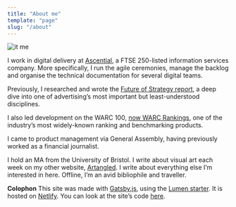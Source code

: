```yaml
---
title: "About me"
template: "page"
slug: "/about"
---
```


![it me](/media/headshot.jpg)

I work in digital delivery at [Ascential](https://www.ascential.com/), a FTSE 250-listed information services company. More specifically, I run the agile ceremonies, manage the backlog and organise the technical documentation for several digital teams.

Previously, I researched and wrote the [Future of Strategy report](/media/future-of-strategy.pdf), a deep dive into one of advertising’s most important but least-understood disciplines.

I also led development on the WARC 100, [now WARC Rankings](https://www.warc.com/rankings), one of the industry’s most widely-known ranking and benchmarking products.

I came to product management via General Assembly, having previously worked as a financial journalist.

I hold an MA from the University of Bristol. I write about visual art each week on my other website, [Artangled](). I write about everything else I’m interested in here. Offline, I’m an avid bibliophile and traveller.

**Colophon**
This site was made with [Gatsby.js](https://www.gatsbyjs.org/), using the [Lumen starter](https://github.com/alxshelepenok/gatsby-starter-lumen). It is hosted on [Netlify](https://www.netlify.com/). You can look at the site’s code [here](https://github.com/JMDKC/personal-site).
